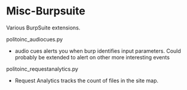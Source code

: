 # Misc-Burpsuite

Various BurpSuite extensions.

politoinc_audiocues.py	
  - audio cues alerts you when burp identifies input parameters.  Could probably be extended to alert on other more interesting events

politoinc_requestanalytics.py
 - Request Analytics tracks the count of files in the site map.  
